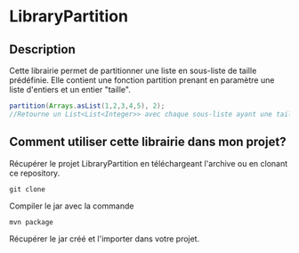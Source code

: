 # LibraryPartition

## Description 
Cette librairie permet de partitionner une liste en sous-liste de taille prédéfinie.
Elle contient une fonction partition prenant en paramètre une liste d'entiers et un entier "taille".
```java
partition(Arrays.asList(1,2,3,4,5), 2);
//Retourne un List<List<Integer>> avec chaque sous-liste ayant une taille maximum de 2
```
## Comment utiliser cette librairie dans mon projet?
Récupérer le projet LibraryPartition en téléchargeant l'archive ou en clonant ce repository.

    git clone 

Compiler le jar avec la commande 

    mvn package

Récupérer le jar créé et l'importer dans votre projet.
